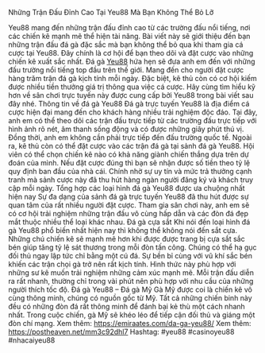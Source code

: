 Những Trận Đấu Đỉnh Cao Tại Yeu88 Mà Bạn Không Thể Bỏ Lỡ

Yeu88 mang đến những trận đấu đỉnh cao từ các trường đấu nổi tiếng, nơi các chiến kê mạnh mẽ thể hiện tài năng. Bài viết này sẽ giới thiệu đến bạn những trận đấu đá gà đặc sắc mà bạn không thể bỏ qua khi tham gia cá cược tại Yeu88. Đây chính là cơ hội để bạn theo dõi và đặt cược vào những chiến kê xuất sắc nhất.
Đá gà [Yeu88](https://emiraates.com/) hứa hẹn sẽ đưa anh em đến với những đấu trường nổi tiếng top đầu trên thế giới. Mang đến cho người đặt cược hàng trăm trận đá gà kịch tính mỗi ngày. Đặc biệt, kê thủ còn có cơ hội kiếm được nhiều tiền thưởng giá trị thông qua việc cá cược. Hãy cùng tìm hiểu kỹ hơn về sân chơi trực tuyến này được cung cấp bởi Yeu88 trong bài viết sau đây nhé.
Thông tin về đá gà Yeu88 
Đá gà trực tuyến Yeu88 là địa điểm cá cược hiện đại mang đến cho khách hàng nhiều trải nghiệm độc đáo. Tại đây, anh em có thể theo dõi các trận đấu trực tiếp từ các trường đấu trực tiếp với hình ảnh rõ nét, âm thanh sống động và có được những giây phút thú vị. Đồng thời, anh em không cần phải trực tiếp đến đấu trường quốc tế.
Ngoài ra, kê thủ còn có thể đặt cược vào các trận đá gà tại sảnh đá gà Yeu88. Hội viên có thể chọn chiến kê nào có khả năng giành chiến thắng dựa trên dự đoán của mình. Nếu đặt cược đúng thì bạn sẽ nhận được số tiền theo tỷ lệ quy định ban đầu của nhà cái. Chính nhờ sự uy tín và mức trả thưởng cạnh tranh mà sảnh cược này đã thu hút hàng ngàn người đăng ký và khách truy cập mỗi ngày. 
Tổng hợp các loại hình đá gà Yeu88 được ưa chuộng nhất hiện nay 
Sự đa dạng của sảnh đá gà trực tuyến Yeu88 đã thu hút được sự quan tâm của rất nhiều người đặt cược. Tham gia sân chơi này, anh em sẽ có cơ hội trải nghiệm những trận đấu vô cùng hấp dẫn và các đòn đá đẹp mắt thuộc nhiều thể loại khác nhau. 
Đá gà cựa sắt 
Khi nói đến loại hình đá gà Yeu88 phổ biến nhất hiện nay thì không thể không nói đến sắt cựa. Những chú chiến kê sẽ mạnh mẽ hơn khi được được trang bị cựa sắt sắc bén giúp tăng tỷ lệ sát thương trong mỗi đòn tấn công. Chúng có thể hạ gục đối thủ ngay lập tức chỉ bằng một cú đá. 
Sự bền bỉ cùng với vũ khí sắc bén khiến các trận chọi gà trở nên rất kịch tính. Hình thức này phù hợp với những sư kê muốn trải nghiệm những cảm xúc mạnh mẽ. Mỗi trận đấu  diễn ra rất nhanh, thường chỉ trong vài phút nên phù hợp với nhu cầu của những người thích tốc độ. 
Đá gà Yeu88 – Đá gà Mỹ
Gà Mỹ được coi là chiến kê vô cùng thông minh, chúng có nguồn gốc từ Mỹ. Tất cả những chiến binh này đều có những đòn đá rất thông minh để đánh bại kẻ thù một cách nhanh nhất. Trong cuộc chiến, gà Mỹ sẽ khéo léo để tiếp cận đối thủ và giáng một đòn chí mạng.
Xem thêm: https://emiraates.com/da-ga-yeu88/
Xem thêm: https://postheaven.net/mm3c92dhl7
Hashtag: #yeu88 #casinoyeu88 #nhacaiyeu88

